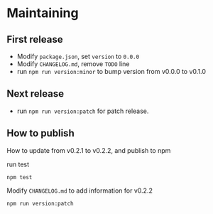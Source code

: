 # Maintaining

## First release

- Modify `package.json`, set `version` to `0.0.0`
- Modify `CHANGELOG.md`, remove `TODO` line
- run `npm run version:minor` to bump version from v0.0.0 to v0.1.0

## Next release

- run `npm run version:patch` for patch release.

## How to publish

How to update from v0.2.1 to v0.2.2, and publish to npm

run test

```
npm test
```

Modify `CHANGELOG.md` to add information for v0.2.2

```
npm run version:patch
```
